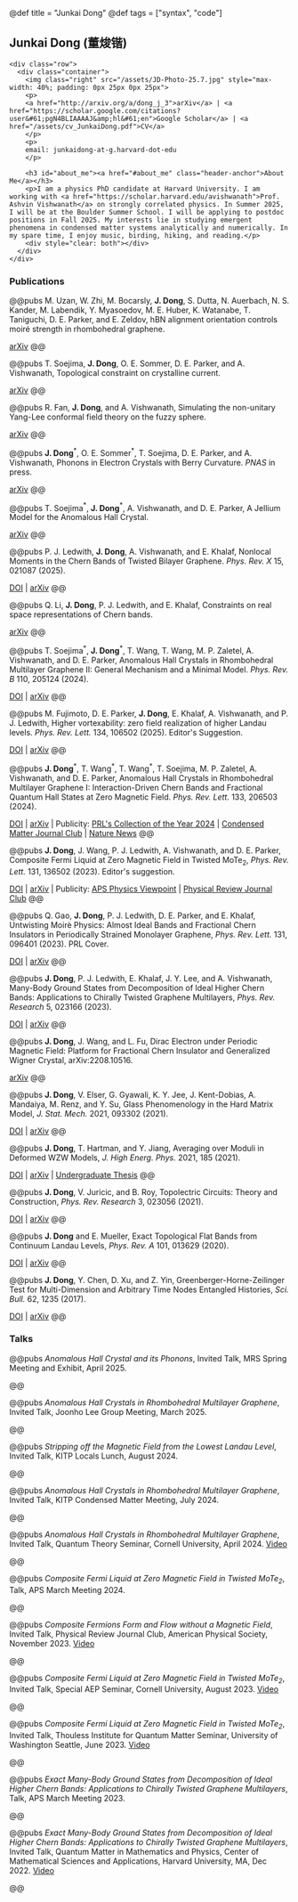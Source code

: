 @def title = "Junkai Dong"
@def tags = ["syntax", "code"]

## Junkai Dong (董焌锴)

~~~
<div class="row">
  <div class="container">
    <img class="right" src="/assets/JD-Photo-25.7.jpg" style="max-width: 40%; padding: 0px 25px 0px 25px">
    <p>
    <a href="http://arxiv.org/a/dong_j_3">arXiv</a> | <a href="https://scholar.google.com/citations?user&#61;pgN4BLIAAAAJ&amp;hl&#61;en">Google Scholar</a> | <a href="/assets/cv_JunkaiDong.pdf">CV</a>
    </p>
    <p>
    email: junkaidong-at-g.harvard-dot-edu 
    </p>

    <h3 id="about_me"><a href="#about_me" class="header-anchor">About Me</a></h3>
    <p>I am a physics PhD candidate at Harvard University. I am working with <a href="https://scholar.harvard.edu/avishwanath">Prof. Ashvin Vishwanath</a> on strongly correlated physics. In Summer 2025, I will be at the Boulder Summer School. I will be applying to postdoc positions in Fall 2025. My interests lie in studying emergent phenomena in condensed matter systems analytically and numerically. In my spare time, I enjoy music, birding, hiking, and reading.</p>
    <div style="clear: both"></div>      
  </div>
</div>
~~~
<!-- [arXiv](http://arxiv.org/a/dong_j_3)|[Google Scholar](https://scholar.google.com/citations?user=rN7bQi0AAAAJ&hl=en)|[CV](/assets/cv_new.pdf) -->
<!-- ### About Me
I am a physics graduate student at Harvard University. I am working with [Prof. Ashvin Vishwanath](https://scholar.harvard.edu/avishwanath) on strongly correlated physics. My interests lie in studying emergent phenomena in condensed matter systems analytically and numerically. In my spare time, I enjoy music, hiking, and reading. -->
### Publications

@@pubs M. Uzan, W. Zhi, M. Bocarsly, **J. Dong**, S. Dutta, N. Auerbach, N. S. Kander, M. Labendik, Y. Myasoedov, M. E. Huber, K. Watanabe, T. Taniguchi, D. E. Parker, and E. Zeldov, hBN alignment orientation controls moiré strength in rhombohedral graphene.

[arXiv](https://arxiv.org/abs/2507.20647)
@@

@@pubs T. Soejima, **J. Dong**, O. E. Sommer, D. E. Parker, and A. Vishwanath, Topological constraint on crystalline current.

[arXiv](https://arxiv.org/abs/2507.18611)
@@

@@pubs R. Fan, **J. Dong**, and A. Vishwanath, Simulating the non-unitary Yang-Lee conformal field theory on the fuzzy sphere.

[arXiv](https://arxiv.org/abs/2505.06342)
@@

@@pubs **J. Dong**$^*$, O. E. Sommer$^*$, T. Soejima, D. E. Parker, and A. Vishwanath, Phonons in Electron Crystals with Berry Curvature. *PNAS* in press.

[arXiv](https://arxiv.org/abs/2503.16390)
@@

@@pubs T. Soejima$^*$, **J. Dong**$^*$, A. Vishwanath, and D. E. Parker, A Jellium Model for the Anomalous Hall Crystal.

[arXiv](https://arxiv.org/abs/2503.12704)
@@

@@pubs P. J. Ledwith, **J. Dong**, A. Vishwanath, and E. Khalaf, Nonlocal Moments in the Chern Bands of Twisted Bilayer Graphene. *Phys. Rev. X* 15, 021087 (2025).

[DOI](https://doi.org/10.1103/PhysRevX.15.021087) | [arXiv](https://arxiv.org/abs/2408.16761)
@@

@@pubs Q. Li, **J. Dong**, P. J. Ledwith, and E. Khalaf, Constraints on real space representations of Chern bands.

[arXiv](https://arxiv.org/abs/2407.02561)
@@

@@pubs T. Soejima$^*$, **J. Dong**$^*$, T. Wang, T. Wang, M. P. Zaletel, A. Vishwanath, and D. E. Parker, Anomalous Hall Crystals in Rhombohedral Multilayer Graphene II: General Mechanism and a Minimal Model. *Phys. Rev. B* 110, 205124 (2024).

[DOI](https://doi.org/10.1103/PhysRevB.110.205124) | [arXiv](https://arxiv.org/abs/2403.05522)
@@

@@pubs M. Fujimoto, D. E. Parker, **J. Dong**, E. Khalaf, A. Vishwanath, and P. J. Ledwith, Higher vortexability: zero field realization of higher Landau levels. *Phys. Rev. Lett.* 134, 106502 (2025). Editor's Suggestion.

[DOI](https://doi.org/10.1103/PhysRevLett.134.106502) | [arXiv](https://arxiv.org/abs/2403.00856) 
@@

@@pubs **J. Dong**$^*$, T. Wang$^*$, T. Wang$^*$, T. Soejima, M. P. Zaletel, A. Vishwanath, and D. E. Parker, Anomalous Hall Crystals in Rhombohedral Multilayer Graphene I: Interaction-Driven Chern Bands and Fractional Quantum Hall States at Zero Magnetic Field. *Phys. Rev. Lett.* 133, 206503 (2024).

[DOI](https://doi.org/10.1103/PhysRevLett.133.206503) | [arXiv](https://arxiv.org/abs/2311.05568) | Publicity: [PRL's Collection of the Year 2024](https://promo.aps.org/PRL2024) | [Condensed Matter Journal Club](https://www.condmatjclub.org/jccm_january_2024_02/) | [Nature News](https://www.nature.com/articles/d41586-024-00832-z)
@@

@@pubs **J. Dong**, J. Wang, P. J. Ledwith, A. Vishwanath, and D. E. Parker, Composite Fermi Liquid at Zero Magnetic Field in Twisted $\textrm{MoTe}_2$, *Phys. Rev. Lett.* 131, 136502 (2023). Editor's suggestion.

[DOI](https://doi.org/10.1103/PhysRevLett.131.136502) | [arXiv](https://arxiv.org/abs/2306.01719) | Publicity: [APS Physics Viewpoint](https://physics.aps.org/articles/v16/163) | [Physical Review Journal Club](https://www.youtube.com/watch?v=Nt0CQhfvaGc)
@@

@@pubs Q. Gao, **J. Dong**, P. J. Ledwith, D. E. Parker, and E. Khalaf, Untwisting Moirè Physics: Almost Ideal Bands and Fractional Chern Insulators in Periodically Strained Monolayer Graphene, *Phys. Rev. Lett.* 131, 096401 (2023). PRL Cover.

[DOI](https://doi.org/10.1103/PhysRevLett.131.096401) | [arXiv](https://arxiv.org/abs/2211.00658)
@@

@@pubs **J. Dong**, P. J. Ledwith, E. Khalaf, J. Y. Lee, and A. Vishwanath, Many-Body Ground States from Decomposition of Ideal Higher Chern Bands: Applications to Chirally Twisted Graphene Multilayers, *Phys. Rev. Research* 5, 023166 (2023).

[DOI](https://doi.org/10.1103/PhysRevResearch.5.023166) | [arXiv](https://arxiv.org/abs/2210.13477)
@@

@@pubs **J. Dong**, J. Wang, and L. Fu, Dirac Electron under Periodic Magnetic Field: Platform for Fractional Chern Insulator and Generalized Wigner Crystal, arXiv:2208.10516. 

[arXiv](https://arxiv.org/abs/2208.10516)
@@

@@pubs **J. Dong**, V. Elser, G. Gyawali, K. Y. Jee, J. Kent-Dobias, A. Mandaiya, M. Renz, and Y. Su, Glass Phenomenology in the Hard Matrix Model, *J. Stat. Mech.* 2021, 093302 (2021). 

[DOI](https://doi.org/10.1088/1742-5468/ac1f25) | [arXiv](https://arxiv.org/abs/1912.07558)
@@

@@pubs **J. Dong**, T. Hartman, and Y. Jiang, Averaging over Moduli in Deformed WZW Models, *J. High Energ. Phys.* 2021, 185 (2021). 

[DOI](https://doi.org/10.1007/JHEP09(2021)185) | [arXiv](https://arxiv.org/abs/2105.12594) | [Undergraduate Thesis](assets/JDthesis_Cornell.pdf)
@@

@@pubs **J. Dong**, V. Juricic, and B. Roy, Topolectric Circuits: Theory and Construction, *Phys. Rev. Research* 3, 023056 (2021). 

[DOI](https://doi.org/10.1103/PhysRevResearch.3.023056) | [arXiv](https://arxiv.org/abs/2008.11202)
@@

@@pubs **J. Dong** and E. Mueller, Exact Topological Flat Bands from Continuum Landau Levels, *Phys. Rev. A* 101, 013629 (2020). 

[DOI](https://doi.org/10.1103/PhysRevA.101.013629) | [arXiv](https://arxiv.org/abs/1910.08429)
@@

@@pubs **J. Dong**, Y. Chen, D. Xu, and Z. Yin, Greenberger-Horne-Zeilinger Test for Multi-Dimension and Arbitrary Time Nodes Entangled Histories, *Sci. Bull.* 62, 1235 (2017). 

[DOI](https://doi.org/10.1016/j.scib.2017.08.010) | [arXiv](https://arxiv.org/abs/1610.04296)
@@

### Talks

@@pubs *Anomalous Hall Crystal and its Phonons*, Invited Talk, MRS Spring Meeting and Exhibit, April 2025.

@@

@@pubs *Anomalous Hall Crystals in Rhombohedral Multilayer Graphene*, Invited Talk, Joonho Lee Group Meeting, March 2025.

@@

@@pubs *Stripping off the Magnetic Field from the Lowest Landau Level*, Invited Talk, KITP Locals Lunch, August 2024.

@@

@@pubs *Anomalous Hall Crystals in Rhombohedral Multilayer Graphene*, Invited Talk, KITP Condensed Matter Meeting, July 2024.

@@

@@pubs *Anomalous Hall Crystals in Rhombohedral Multilayer Graphene*, Invited Talk, Quantum Theory Seminar, Cornell University, April 2024. [Video](https://www.youtube.com/watch?v=huH89VB2wao)

@@


@@pubs *Composite Fermi Liquid at Zero Magnetic Field in Twisted $\textrm{MoTe}_2$*, Talk, APS March Meeting 2024.

@@

<!-- @@pubs *Anomalous Hall Crystals in Rhombohedral Multilayer Graphene*, Poster, Thouless Institute for Quantum Matter Winter Workshop, WA, Jan 2024.

@@

@@pubs *Composite Fermi Liquid at Zero Magnetic Field in Twisted $\textrm{MoTe}_2$*, Poster, Thouless Institute for Quantum Matter Winter Workshop, WA, Jan 2024.

@@

@@pubs *Anomalous Hall Crystals in Rhombohedral Multilayer Graphene*, Poster, National High Magnetic Field Laboratory Theory Winter School, FL, Jan 2024.

@@

@@pubs *Composite Fermi Liquid at Zero Magnetic Field in Twisted $\textrm{MoTe}_2$*, Poster, National High Magnetic Field Laboratory Theory Winter School, FL, Jan 2024.

@@ -->

@@pubs *Composite Fermions Form and Flow without a Magnetic Field*, Invited Talk, Physical Review Journal Club, American Physical Society, November 2023. [Video](https://www.youtube.com/watch?v=Nt0CQhfvaGc)

@@

@@pubs *Composite Fermi Liquid at Zero Magnetic Field in Twisted $\textrm{MoTe}_2$*, Invited Talk, Special AEP Seminar, Cornell University, August 2023. [Video](https://youtu.be/IB8j-y0ZUNY)

@@

<!-- @@pubs *Composite Fermi Liquid at Zero Magnetic Field in Twisted $\textrm{MoTe}_2$*, Poster, Princeton Summer School on Condensed Matter Physics 2023, Princeton University, July 2023.

@@ -->

@@pubs *Composite Fermi Liquid at Zero Magnetic Field in Twisted $\textrm{MoTe}_2$*, Invited Talk, Thouless Institute for Quantum Matter Seminar, University of Washington Seattle, June 2023. [Video](https://youtu.be/_tiNgVlEjYc)

@@

<!-- @@pubs *Exact Many-Body Ground States from Decomposition of Ideal Higher Chern Bands: Applications to Chirally Twisted Graphene Multilayers*, Poster, Spring 2023 meeting of the Simons Collaboration on Ultra-Quantum Matter, CU Boulder, CO, May 2023.

@@ -->

@@pubs *Exact Many-Body Ground States from Decomposition of Ideal Higher Chern Bands: Applications to Chirally Twisted Graphene Multilayers*, Talk, APS March Meeting 2023.

@@

<!-- @@pubs *Exact Many-Body Ground States from Decomposition of Ideal Higher Chern Bands: Applications to Chirally Twisted Graphene Multilayers*, Poster, National High Magnetic Field Laboratory Theory Winter School, FL, Jan 2023.

@@ -->

@@pubs *Exact Many-Body Ground States from Decomposition of Ideal Higher Chern Bands: Applications to Chirally Twisted Graphene Multilayers*, Invited Talk, Quantum Matter in Mathematics and Physics, Center of Mathematical Sciences and Applications, Harvard University, MA, Dec 2022. [Video](https://www.youtube.com/watch?v=RfUKlzKs70o)

@@

<!-- @@pubs *Exact Topological Flat Bands from Continuum Landau Levels*, Poster, ARO/AFOSR MURI Program
Review Meeting, UMass Amherst, MA, Oct 2019. 

@@ -->
